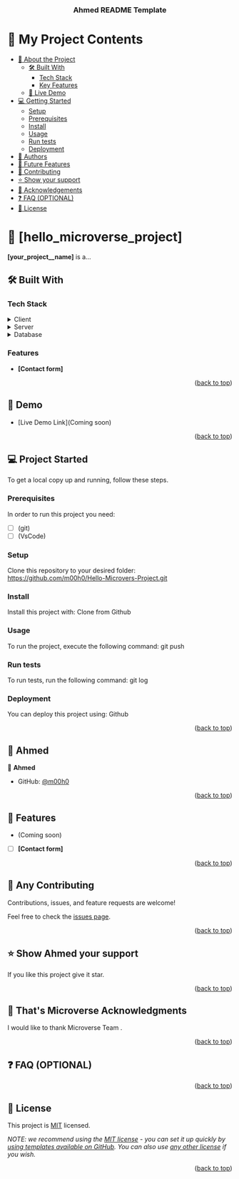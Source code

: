 <a name="readme-top"></a>

<div align="center">

  <h3><b>Ahmed README Template</b></h3>

</div>

# 📗 My Project Contents

- [📖 About the Project](#about-project)
  - [🛠 Built With](#built-with)
    - [Tech Stack](#tech-stack)
    - [Key Features](#key-features)
  - [🚀 Live Demo](#live-demo)
- [💻 Getting Started](#getting-started)
  - [Setup](#setup)
  - [Prerequisites](#prerequisites)
  - [Install](#install)
  - [Usage](#usage)
  - [Run tests](#run-tests)
  - [Deployment](#deployment)
- [👥 Authors](#authors)
- [🔭 Future Features](#future-features)
- [🤝 Contributing](#contributing)
- [⭐️ Show your support](#support)
- [🙏 Acknowledgements](#acknowledgements)
- [❓ FAQ (OPTIONAL)](#faq)
- [📝 License](#license)

# 📖 [hello_microverse_project] <a name="hello-microverse"></a>


**[your_project__name]** is a...

## 🛠 Built With <a name="built-with"></a>

### Tech Stack <a name="tech-stack"></a>

<details>
  <summary>Client</summary>
  <ul>
    <li><a href="https://reactjs.org/">React.js</a></li>
  </ul>
</details>

<details>
  <summary>Server</summary>
  <ul>
    <li><a href="https://expressjs.com/">Express.js</a></li>
  </ul>
</details>

<details>
<summary>Database</summary>
  <ul>
    <li><a href="https://www.postgresql.org/">PostgreSQL</a></li>
  </ul>
</details>

### Features <a name="Ahmed-features"></a>

- **[Contact form]**

<p align="right">(<a href="#readme-top">back to top</a>)</p>

## 🚀 Demo <a name="demo"></a>


- [Live Demo Link](Coming soon)

<p align="right">(<a href="#readme-top">back to top</a>)</p>

## 💻 Project Started <a name="project-started"></a>


To get a local copy up and running, follow these steps.

### Prerequisites

In order to run this project you need:
- [ ] (git)
- [ ] (VsCode)
### Setup

Clone this repository to your desired folder:
https://github.com/m00h0/Hello-Microvers-Project.git
### Install

Install this project with:
Clone from Github
### Usage

To run the project, execute the following command:
git push

### Run tests

To run tests, run the following command:
git log

### Deployment

You can deploy this project using:
Github

<p align="right">(<a href="#readme-top">back to top</a>)</p>

## 👥 Ahmed <a name="authors"></a>

👤 **Ahmed**

- GitHub: [@m00h0](https://github.com/m00h0)

<p align="right">(<a href="#readme-top">back to top</a>)</p>

## 🔭 Features <a name="Ahmed-features"></a>

- (Coming soon)
  
- [ ] **[Contact form]**

<p align="right">(<a href="#readme-top">back to top</a>)</p>

## 🤝 Any Contributing <a name="any-contributing"></a>

Contributions, issues, and feature requests are welcome!

Feel free to check the [issues page](https://github.com/m00h0/Hello-Microvers-Project/issues).

<p align="right">(<a href="#readme-top">back to top</a>)</p>

## ⭐️ Show Ahmed your support <a name="support"></a>

If you like this project give it star.

<p align="right">(<a href="#readme-top">back to top</a>)</p>

## 🙏 That's Microverse Acknowledgments <a name="acknowledgements"></a>

I would like to thank Microverse Team .

<p align="right">(<a href="#readme-top">back to top</a>)</p>

## ❓ FAQ (OPTIONAL) <a name="faq"></a>

<p align="right">(<a href="#readme-top">back to top</a>)</p>

## 📝 License <a name="license"></a>

This project is [MIT](./LICENSE) licensed.

_NOTE: we recommend using the [MIT license](https://choosealicense.com/licenses/mit/) - you can set it up quickly by [using templates available on GitHub](https://docs.github.com/en/communities/setting-up-your-project-for-healthy-contributions/adding-a-license-to-a-repository). You can also use [any other license](https://choosealicense.com/licenses/) if you wish._

<p align="right">(<a href="#readme-top">back to top</a>)</p>
